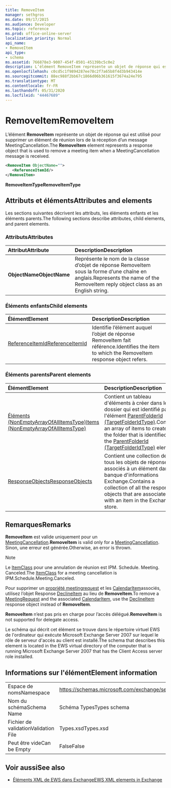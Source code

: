 ```yaml
---
title: RemoveItem
manager: sethgros
ms.date: 09/17/2015
ms.audience: Developer
ms.topic: reference
ms.prod: office-online-server
localization_priority: Normal
api_name:
- RemoveItem
api_type:
- schema
ms.assetid: 766878e3-9007-454f-8501-45139bc5c0e2
description: L’élément RemoveItem représente un objet de réponse qui est utilisé pour supprimer un élément de réunion lors de la réception d’un message MeetingCancellation.
ms.openlocfilehash: c0cd5c1f9894287ee78c2f7a65b8f4d3b943414e
ms.sourcegitcommit: 88ec988f2bb67c1866d06b361615f3674a24e795
ms.translationtype: MT
ms.contentlocale: fr-FR
ms.lasthandoff: 05/31/2020
ms.locfileid: "44467689"
---
```

# <a name="removeitem"></a><span data-ttu-id="bb113-103">RemoveItem</span><span class="sxs-lookup"><span data-stu-id="bb113-103">RemoveItem</span></span>

<span data-ttu-id="bb113-104">L’élément **RemoveItem** représente un objet de réponse qui est utilisé pour supprimer un élément de réunion lors de la réception d’un message MeetingCancellation.</span><span class="sxs-lookup"><span data-stu-id="bb113-104">The **RemoveItem** element represents a response object that is used to remove a meeting item when a MeetingCancellation message is received.</span></span> 
  
```xml
<RemoveItem ObjectName="">
   <ReferenceItemId/>
</RemoveItem>
```

 <span data-ttu-id="bb113-105">**RemoveItemType**</span><span class="sxs-lookup"><span data-stu-id="bb113-105">**RemoveItemType**</span></span>
## <a name="attributes-and-elements"></a><span data-ttu-id="bb113-106">Attributs et éléments</span><span class="sxs-lookup"><span data-stu-id="bb113-106">Attributes and elements</span></span>

<span data-ttu-id="bb113-107">Les sections suivantes décrivent les attributs, les éléments enfants et les éléments parents.</span><span class="sxs-lookup"><span data-stu-id="bb113-107">The following sections describe attributes, child elements, and parent elements.</span></span>
  
### <a name="attributes"></a><span data-ttu-id="bb113-108">Attributs</span><span class="sxs-lookup"><span data-stu-id="bb113-108">Attributes</span></span>

|<span data-ttu-id="bb113-109">**Attribut**</span><span class="sxs-lookup"><span data-stu-id="bb113-109">**Attribute**</span></span>|<span data-ttu-id="bb113-110">**Description**</span><span class="sxs-lookup"><span data-stu-id="bb113-110">**Description**</span></span>|
|:-----|:-----|
|<span data-ttu-id="bb113-111">**ObjectName**</span><span class="sxs-lookup"><span data-stu-id="bb113-111">**ObjectName**</span></span> <br/> |<span data-ttu-id="bb113-112">Représente le nom de la classe d’objet de réponse RemoveItem sous la forme d’une chaîne en anglais.</span><span class="sxs-lookup"><span data-stu-id="bb113-112">Represents the name of the RemoveItem reply object class as an English string.</span></span>  <br/> |
   
### <a name="child-elements"></a><span data-ttu-id="bb113-113">Éléments enfants</span><span class="sxs-lookup"><span data-stu-id="bb113-113">Child elements</span></span>

|<span data-ttu-id="bb113-114">**Élément**</span><span class="sxs-lookup"><span data-stu-id="bb113-114">**Element**</span></span>|<span data-ttu-id="bb113-115">**Description**</span><span class="sxs-lookup"><span data-stu-id="bb113-115">**Description**</span></span>|
|:-----|:-----|
|[<span data-ttu-id="bb113-116">ReferenceItemId</span><span class="sxs-lookup"><span data-stu-id="bb113-116">ReferenceItemId</span></span>](referenceitemid.md) <br/> |<span data-ttu-id="bb113-117">Identifie l’élément auquel l’objet de réponse RemoveItem fait référence.</span><span class="sxs-lookup"><span data-stu-id="bb113-117">Identifies the item to which the RemoveItem response object refers.</span></span>  <br/> |
   
### <a name="parent-elements"></a><span data-ttu-id="bb113-118">Éléments parents</span><span class="sxs-lookup"><span data-stu-id="bb113-118">Parent elements</span></span>

|<span data-ttu-id="bb113-119">**Élément**</span><span class="sxs-lookup"><span data-stu-id="bb113-119">**Element**</span></span>|<span data-ttu-id="bb113-120">**Description**</span><span class="sxs-lookup"><span data-stu-id="bb113-120">**Description**</span></span>|
|:-----|:-----|
|[<span data-ttu-id="bb113-121">Éléments (NonEmptyArrayOfAllItemsType)</span><span class="sxs-lookup"><span data-stu-id="bb113-121">Items (NonEmptyArrayOfAllItemsType)</span></span>](items-nonemptyarrayofallitemstype.md) <br/> |<span data-ttu-id="bb113-122">Contient un tableau d'éléments à créer dans le dossier qui est identifié par l'élément [ParentFolderId (TargetFolderIdType)](parentfolderid-targetfolderidtype.md).</span><span class="sxs-lookup"><span data-stu-id="bb113-122">Contains an array of items to create in the folder that is identified by the [ParentFolderId (TargetFolderIdType)](parentfolderid-targetfolderidtype.md) element.</span></span>  <br/> |
|[<span data-ttu-id="bb113-123">ResponseObjects</span><span class="sxs-lookup"><span data-stu-id="bb113-123">ResponseObjects</span></span>](responseobjects.md) <br/> |<span data-ttu-id="bb113-124">Contient une collection de tous les objets de réponse associés à un élément dans la banque d'informations Exchange.</span><span class="sxs-lookup"><span data-stu-id="bb113-124">Contains a collection of all the response objects that are associated with an item in the Exchange store.</span></span>  <br/> |
   
## <a name="remarks"></a><span data-ttu-id="bb113-125">Remarques</span><span class="sxs-lookup"><span data-stu-id="bb113-125">Remarks</span></span>

 <span data-ttu-id="bb113-126">**RemoveItem** est valide uniquement pour un [MeetingCancellation](meetingcancellation.md).</span><span class="sxs-lookup"><span data-stu-id="bb113-126">**RemoveItem** is valid only for a [MeetingCancellation](meetingcancellation.md).</span></span> <span data-ttu-id="bb113-127">Sinon, une erreur est générée.</span><span class="sxs-lookup"><span data-stu-id="bb113-127">Otherwise, an error is thrown.</span></span>
  
> [!NOTE]
> <span data-ttu-id="bb113-128">Le [ItemClass](itemclass.md) pour une annulation de réunion est IPM. Schedule. Meeting. Canceled.</span><span class="sxs-lookup"><span data-stu-id="bb113-128">The [ItemClass](itemclass.md) for a meeting cancellation is IPM.Schedule.Meeting.Canceled.</span></span> 
  
<span data-ttu-id="bb113-129">Pour supprimer un [propriété meetingrequest](meetingrequest.md) et les [CalendarItem](calendaritem.md)associés, utilisez l’objet Response [DeclineItem](declineitem.md) au lieu de **RemoveItem**.</span><span class="sxs-lookup"><span data-stu-id="bb113-129">To remove a [MeetingRequest](meetingrequest.md) and the associated [CalendarItem](calendaritem.md), use the [DeclineItem](declineitem.md) response object instead of **RemoveItem**.</span></span>
  
 <span data-ttu-id="bb113-130">**RemoveItem** n’est pas pris en charge pour l’accès délégué.</span><span class="sxs-lookup"><span data-stu-id="bb113-130">**RemoveItem** is not supported for delegate access.</span></span> 
  
<span data-ttu-id="bb113-131">Le schéma qui décrit cet élément se trouve dans le répertoire virtuel EWS de l'ordinateur qui exécute Microsoft Exchange Server 2007 sur lequel le rôle de serveur d'accès au client est installé.</span><span class="sxs-lookup"><span data-stu-id="bb113-131">The schema that describes this element is located in the EWS virtual directory of the computer that is running Microsoft Exchange Server 2007 that has the Client Access server role installed.</span></span>
  
## <a name="element-information"></a><span data-ttu-id="bb113-132">Informations sur l'élément</span><span class="sxs-lookup"><span data-stu-id="bb113-132">Element information</span></span>

|||
|:-----|:-----|
|<span data-ttu-id="bb113-133">Espace de noms</span><span class="sxs-lookup"><span data-stu-id="bb113-133">Namespace</span></span>  <br/> |https://schemas.microsoft.com/exchange/services/2006/types  <br/> |
|<span data-ttu-id="bb113-134">Nom du schéma</span><span class="sxs-lookup"><span data-stu-id="bb113-134">Schema Name</span></span>  <br/> |<span data-ttu-id="bb113-135">Schéma Types</span><span class="sxs-lookup"><span data-stu-id="bb113-135">Types schema</span></span>  <br/> |
|<span data-ttu-id="bb113-136">Fichier de validation</span><span class="sxs-lookup"><span data-stu-id="bb113-136">Validation File</span></span>  <br/> |<span data-ttu-id="bb113-137">Types.xsd</span><span class="sxs-lookup"><span data-stu-id="bb113-137">Types.xsd</span></span>  <br/> |
|<span data-ttu-id="bb113-138">Peut être vide</span><span class="sxs-lookup"><span data-stu-id="bb113-138">Can be Empty</span></span>  <br/> |<span data-ttu-id="bb113-139">False</span><span class="sxs-lookup"><span data-stu-id="bb113-139">False</span></span>  <br/> |
   
## <a name="see-also"></a><span data-ttu-id="bb113-140">Voir aussi</span><span class="sxs-lookup"><span data-stu-id="bb113-140">See also</span></span>



- [<span data-ttu-id="bb113-141">Éléments XML de EWS dans Exchange</span><span class="sxs-lookup"><span data-stu-id="bb113-141">EWS XML elements in Exchange</span></span>](ews-xml-elements-in-exchange.md)

